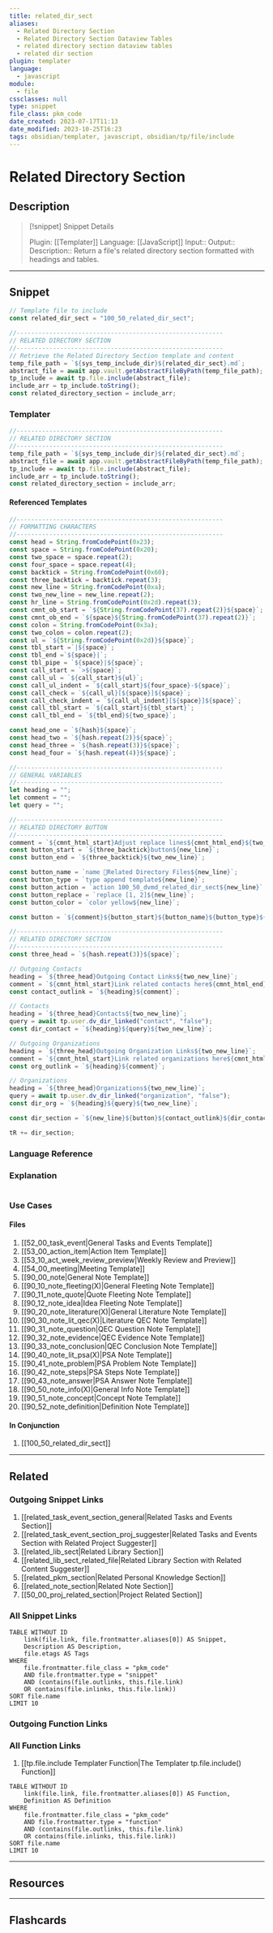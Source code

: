 ```yaml
---
title: related_dir_sect
aliases:
  - Related Directory Section
  - Related Directory Section Dataview Tables
  - related directory section dataview tables
  - related dir section
plugin: templater
language:
  - javascript
module:
  - file
cssclasses: null
type: snippet
file_class: pkm_code
date_created: 2023-07-17T11:13
date_modified: 2023-10-25T16:23
tags: obsidian/templater, javascript, obsidian/tp/file/include
---
```

# Related Directory Section

## Description

> [!snippet] Snippet Details
>
> Plugin: [[Templater]]
> Language: [[JavaScript]]
> Input::
> Output::
> Description:: Return a file's related directory section formatted with headings and tables.

---

## Snippet

<!-- Add the full code including explanatory comments  -->

```javascript
// Template file to include
const related_dir_sect = "100_50_related_dir_sect";

//---------------------------------------------------------
// RELATED DIRECTORY SECTION
//---------------------------------------------------------
// Retrieve the Related Directory Section template and content
temp_file_path = `${sys_temp_include_dir}${related_dir_sect}.md`;
abstract_file = await app.vault.getAbstractFileByPath(temp_file_path);
tp_include = await tp.file.include(abstract_file);
include_arr = tp_include.toString();
const related_directory_section = include_arr;

```

### Templater

<!-- Add the full code as it appears in the template  -->
<!-- Exclude explanatory comments  -->

```javascript
//---------------------------------------------------------
// RELATED DIRECTORY SECTION
//---------------------------------------------------------
temp_file_path = `${sys_temp_include_dir}${related_dir_sect}.md`;
abstract_file = await app.vault.getAbstractFileByPath(temp_file_path);
tp_include = await tp.file.include(abstract_file);
include_arr = tp_include.toString();
const related_directory_section = include_arr;
```

#### Referenced Templates

<!-- If applicable, add the referenced template  -->

```javascript
//---------------------------------------------------------
// FORMATTING CHARACTERS
//---------------------------------------------------------
const head = String.fromCodePoint(0x23);
const space = String.fromCodePoint(0x20);
const two_space = space.repeat(2);
const four_space = space.repeat(4);
const backtick = String.fromCodePoint(0x60);
const three_backtick = backtick.repeat(3);
const new_line = String.fromCodePoint(0xa);
const two_new_line = new_line.repeat(2);
const hr_line = String.fromCodePoint(0x2d).repeat(3);
const cmnt_ob_start = `${String.fromCodePoint(37).repeat(2)}${space}`;
const cmnt_ob_end = `${space}${String.fromCodePoint(37).repeat(2)}`;
const colon = String.fromCodePoint(0x3a);
const two_colon = colon.repeat(2);
const ul = `${String.fromCodePoint(0x2d)}${space}`;
const tbl_start =`|${space}`;
const tbl_end =`${space}|`;
const tbl_pipe = `${space}|${space}`;
const call_start = `>${space}`;
const call_ul = `${call_start}${ul}`;
const call_ul_indent = `${call_start}${four_space}-${space}`;
const call_check = `${call_ul}[${space}]${space}`;
const call_check_indent = `${call_ul_indent}[${space}]${space}`;
const call_tbl_start = `${call_start}${tbl_start}`;
const call_tbl_end = `${tbl_end}${two_space}`;

const head_one = `${hash}${space}`;
const head_two = `${hash.repeat(2)}${space}`;
const head_three = `${hash.repeat(3)}${space}`;
const head_four = `${hash.repeat(4)}${space}`;

//---------------------------------------------------------
// GENERAL VARIABLES
//---------------------------------------------------------
let heading = "";
let comment = "";
let query = "";

//---------------------------------------------------------
// RELATED DIRECTORY BUTTON
//---------------------------------------------------------
comment = `${cmnt_html_start}Adjust replace lines${cmnt_html_end}${two_new_line}`;
const button_start = `${three_backtick}button${new_line}`;
const button_end = `${three_backtick}${two_new_line}`;

const button_name = `name 📇Related Directory Files${new_line}`;
const button_type = `type append template${new_line}`;
const button_action = `action 100_50_dvmd_related_dir_sect${new_line}`;
const button_replace = `replace [1, 2]${new_line}`;
const button_color = `color yellow${new_line}`;

const button = `${comment}${button_start}${button_name}${button_type}${button_action}${button_replace}${button_color}${button_end}`;

//---------------------------------------------------------
// RELATED DIRECTORY SECTION
//---------------------------------------------------------
const three_head = `${hash.repeat(3)}${space}`;

// Outgoing Contacts
heading = `${three_head}Outgoing Contact Links${two_new_line}`;
comment = `${cmnt_html_start}Link related contacts here${cmnt_html_end}${two_new_line}`;
const contact_outlink = `${heading}${comment}`;

// Contacts
heading = `${three_head}Contacts${two_new_line}`;
query = await tp.user.dv_dir_linked("contact", "false");
const dir_contact = `${heading}${query}${two_new_line}`;

// Outgoing Organizations
heading = `${three_head}Outgoing Organization Links${two_new_line}`;
comment = `${cmnt_html_start}Link related organizations here${cmnt_html_end}${two_new_line}`;
const org_outlink = `${heading}${comment}`;

// Organizations
heading = `${three_head}Organizations${two_new_line}`;
query = await tp.user.dv_dir_linked("organization", "false");
const dir_org = `${heading}${query}${two_new_line}`;

const dir_section = `${new_line}${button}${contact_outlink}${dir_contact}${org_outlink}${dir_org}${hr_line}${new_line}`;

tR += dir_section;
```

### Language Reference

<!-- Recreate the code with links to files  -->

### Explanation

```javascript

```

### Use Cases

#### Files

<!-- Files containing the snippet  -->

1. [[52_00_task_event|General Tasks and Events Template]]
2. [[53_00_action_item|Action Item Template]]
3. [[53_10_act_week_review_preview|Weekly Review and Preview]]
4. [[54_00_meeting|Meeting Template]]
5. [[90_00_note|General Note Template]]
6. [[90_10_note_fleeting(X)|General Fleeting Note Template]]
7. [[90_11_note_quote|Quote Fleeting Note Template]]
8. [[90_12_note_idea|Idea Fleeting Note Template]]
9. [[90_20_note_literature(X)|General Literature Note Template]]
10. [[90_30_note_lit_qec(X)|Literature QEC Note Template]]
11. [[90_31_note_question|QEC Question Note Template]]
12. [[90_32_note_evidence|QEC Evidence Note Template]]
13. [[90_33_note_conclusion|QEC Conclusion Note Template]]
14. [[90_40_note_lit_psa(X)|PSA Note Template]]
15. [[90_41_note_problem|PSA Problem Note Template]]
16. [[90_42_note_steps|PSA Steps Note Template]]
17. [[90_43_note_answer|PSA Answer Note Template]]
18. [[90_50_note_info(X)|General Info Note Template]]
19. [[90_51_note_concept|Concept Note Template]]
20. [[90_52_note_definition|Definition Note Template]]

#### In Conjunction

<!-- Snippets used together with this snippet  -->

1. [[100_50_related_dir_sect]]

---

## Related

### Outgoing Snippet Links

<!-- Link related snippet here -->

1. [[related_task_event_section_general|Related Tasks and Events Section]]
2. [[related_task_event_section_proj_suggester|Related Tasks and Events Section with Related Project Suggester]]
3. [[related_lib_sect|Related Library Section]]
4. [[related_lib_sect_related_file|Related Library Section with Related Content Suggester]]
5. [[related_pkm_section|Related Personal Knowledge Section]]
6. [[related_note_section|Related Note Section]]
7. [[50_00_proj_related_section|Project Related Section]]

### All Snippet Links

<!-- Query limit 10  -->

```dataview
TABLE WITHOUT ID
	link(file.link, file.frontmatter.aliases[0]) AS Snippet,
	Description AS Description,
	file.etags AS Tags
WHERE
	file.frontmatter.file_class = "pkm_code"
	AND file.frontmatter.type = "snippet"
	AND (contains(file.outlinks, this.file.link)
	OR contains(file.inlinks, this.file.link))
SORT file.name
LIMIT 10
```

### Outgoing Function Links

<!-- Link related functions here -->

### All Function Links

<!-- Query limit 10  -->

1. [[tp.file.include Templater Function|The Templater tp.file.include() Function]]

```dataview
TABLE WITHOUT ID
	link(file.link, file.frontmatter.aliases[0]) AS Function,
	Definition AS Definition
WHERE
	file.frontmatter.file_class = "pkm_code"
	AND file.frontmatter.type = "function"
	AND (contains(file.outlinks, this.file.link)
	OR contains(file.inlinks, this.file.link))
SORT file.name
LIMIT 10
```

---

## Resources

---

## Flashcards
